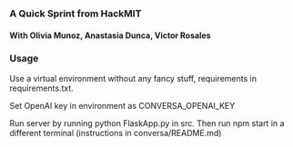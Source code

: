 ### A Quick Sprint from HackMIT
#### With Olivia Munoz, Anastasia Dunca, Victor Rosales

### Usage

Use a virtual environment without any fancy stuff, requirements in requirements.txt. 

Set OpenAI key in environment as CONVERSA_OPENAI_KEY

Run server by running python FlaskApp.py in src. Then run npm start in a different terminal (instructions in conversa/README.md)
